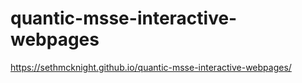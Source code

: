 # quantic-msse-interactive-webpages
https://sethmcknight.github.io/quantic-msse-interactive-webpages/
